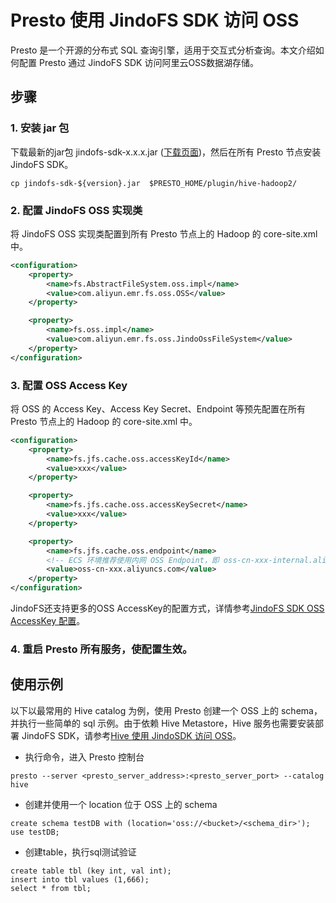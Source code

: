 # Presto 使用 JindoFS SDK 访问 OSS

Presto 是一个开源的分布式 SQL 查询引擎，适用于交互式分析查询。本文介绍如何配置 Presto 通过 JindoFS SDK 访问阿里云OSS数据湖存储。

## 步骤

### 1. 安装 jar 包
下载最新的jar包 jindofs-sdk-x.x.x.jar ([下载页面](/docs/jindofs_sdk_download.md))，然后在所有 Presto 节点安装 JindoFS SDK。

````
cp jindofs-sdk-${version}.jar  $PRESTO_HOME/plugin/hive-hadoop2/
````

### 2. 配置 JindoFS OSS 实现类
将 JindoFS OSS 实现类配置到所有 Presto 节点上的 Hadoop 的 core-site.xml中。
```xml
<configuration>
    <property>
        <name>fs.AbstractFileSystem.oss.impl</name>
        <value>com.aliyun.emr.fs.oss.OSS</value>
    </property>

    <property>
        <name>fs.oss.impl</name>
        <value>com.aliyun.emr.fs.oss.JindoOssFileSystem</value>
    </property>
</configuration>
```

### 3. 配置 OSS Access Key
将 OSS 的 Access Key、Access Key Secret、Endpoint 等预先配置在所有 Presto 节点上的 Hadoop 的 core-site.xml 中。
```xml
<configuration>
    <property>
        <name>fs.jfs.cache.oss.accessKeyId</name>
        <value>xxx</value>
    </property>

    <property>
        <name>fs.jfs.cache.oss.accessKeySecret</name>
        <value>xxx</value>
    </property>

    <property>
        <name>fs.jfs.cache.oss.endpoint</name>
      	<!-- ECS 环境推荐使用内网 OSS Endpoint，即 oss-cn-xxx-internal.aliyuncs.com -->
        <value>oss-cn-xxx.aliyuncs.com</value>
    </property>
</configuration>
```
JindoFS还支持更多的OSS AccessKey的配置方式，详情参考[JindoFS SDK OSS AccessKey 配置](./jindofs_sdk_credential_provider.md)。<br />

### 4. 重启 Presto 所有服务，使配置生效。

## 使用示例
以下以最常用的 Hive catalog 为例，使用 Presto 创建一个 OSS 上的 schema，并执行一些简单的 sql 示例。由于依赖 Hive Metastore，Hive 服务也需要安装部署 JindoFS SDK，请参考[Hive 使用 JindoSDK 访问 OSS](jindosdk_on_hive.md)。
* 执行命令，进入 Presto 控制台
````
presto --server <presto_server_address>:<presto_server_port> --catalog hive
````
* 创建并使用一个 location 位于 OSS 上的 schema
````
create schema testDB with (location='oss://<bucket>/<schema_dir>');
use testDB;
````
* 创建table，执行sql测试验证
````
create table tbl (key int, val int);
insert into tbl values (1,666);
select * from tbl;
````
